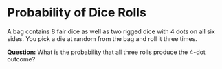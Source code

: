 # Probability of Dice Rolls

A bag contains 8 fair dice as well as two rigged dice with 4 dots on all six sides. You pick a die at random from the bag and roll it three times. 

**Question:** What is the probability that all three rolls produce the 4-dot outcome?